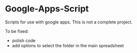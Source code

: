 # Google-Apps-Script
Scripts for use with google apps.
This is not a complete project.

To be fixed:
- polish code
- add options to select the folder in the main spreadsheet
